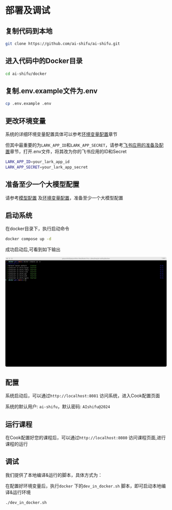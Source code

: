 # 部署及调试


## 复制代码到本地

```bash
git clone https://github.com/ai-shifu/ai-shifu.git
```

## 进入代码中的Docker目录

```bash
cd ai-shifu/docker  
```

## 复制.env.example文件为.env

```bash
cp .env.example .env
```

## 更改环境变量

系统的详细环境变量配置具体可以参考[环境变量配置](./environment-variables.md)章节

但其中最重要的为`LARK_APP_ID`和`LARK_APP_SECRET`，请参考[飞书应用的准备及配置](preparation.md)章节，打开.env文件，将其改为你的飞书应用的ID和Secret


```bash
LARK_APP_ID=your_lark_app_id
LARK_APP_SECRET=your_lark_app_secret
```

## 准备至少一个大模型配置   

请参考[模型配置](./models-and-configurations.md) 及[环境变量配置](./environment-variables.md)，准备至少一个大模型配置


## 启动系统
在docker目录下，执行启动命令

```bash
docker compose up -d
```

成功启动后,可看到如下输出
 

<img src="../../img/zh-deployment-docker-start-success.png" alt="">

## 配置

系统启动后，可以通过`http://localhost:8081` 访问系统，进入Cook配置页面

系统的默认用户: `ai-shifu`，默认密码: `AIshifu@2024`

## 运行课程
在Cook配置好您的课程后，可以通过`http://localhost:8080` 访问课程页面,进行课程的运行



## 调试

我们提供了本地编译&运行的脚本，具体方式为：

在配置好环境变量后，执行`docker` 下的`dev_in_docker.sh` 脚本，即可启动本地编译&运行环境

```bash
./dev_in_docker.sh
```

